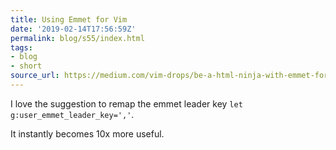 ```yaml
---
title: Using Emmet for Vim
date: '2019-02-14T17:56:59Z'
permalink: blog/s55/index.html
tags:
- blog
- short
source_url: https://medium.com/vim-drops/be-a-html-ninja-with-emmet-for-vim-feee15447ef1
---
```


I love the suggestion to remap the emmet leader key `let g:user_emmet_leader_key=','`. 

It instantly becomes 10x more useful.
